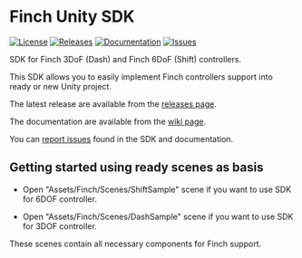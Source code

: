 # Finch Unity SDK

[![License](https://img.shields.io/github/license/FinchTechnologies/FinchUnitySDK.svg)](LICENSE)
[![Releases](https://img.shields.io/github/release/FinchTechnologies/FinchUnitySDK.svg)](https://github.com/FinchTechnologies/FinchUnitySDK/releases)
[![Documentation](https://img.shields.io/badge/documentation-wiki-green.svg)](https://github.com/FinchTechnologies/FinchUnitySDK/wiki)
[![Issues](https://img.shields.io/github/issues/FinchTechnologies/FinchUnitySDK.svg)](https://github.com/FinchTechnologies/FinchUnitySDK/issues)

SDK for Finch 3DoF (Dash) and Finch 6DoF (Shift) controllers. 

This SDK allows you to easily implement Finch controllers support into ready or new Unity project.

The latest release are available from the [releases page](https://github.com/FinchTechnologies/FinchUnitySDK/releases).

The documentation are available from the [wiki page](https://github.com/FinchTechnologies/FinchUnitySDK/wiki).

You can [report issues](https://github.com/FinchTechnologies/FinchUnitySDK/issues) found in the SDK and documentation.

## Getting started using ready scenes as basis

* Open "Assets/Finch/Scenes/ShiftSample" scene if you want to use SDK for 6DOF controller.

* Open "Assets/Finch/Scenes/DashSample" scene if you want to use SDK for 3DOF controller.

These scenes contain all necessary components for Finch support.
